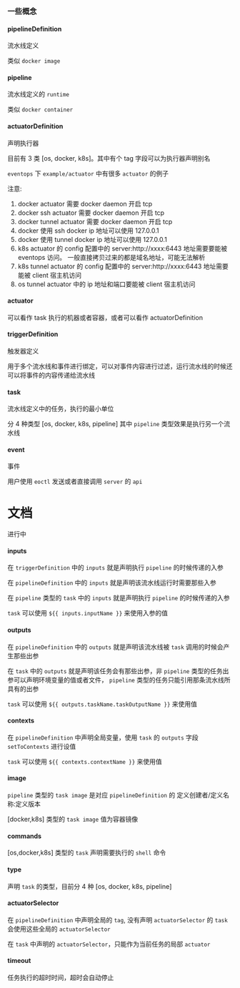 ### 一些概念

#### pipelineDefinition
流水线定义

类似 `docker image`

#### pipeline
流水线定义的 `runtime`

类似 `docker container`

#### actuatorDefinition
声明执行器

目前有 3 类 [os, docker, k8s]。其中有个 tag 字段可以为执行器声明别名

`eventops` 下 `example/actuator` 中有很多 `actuator` 的例子

注意:
1. docker actuator 需要 docker daemon 开启 tcp
2. docker ssh actuator 需要 docker daemon 开启 tcp
3. docker tunnel actuator 需要 docker daemon 开启 tcp
4. docker 使用 ssh docker ip 地址可以使用 127.0.0.1
5. docker 使用 tunnel docker ip 地址可以使用 127.0.0.1
6. k8s actuator 的 config 配置中的 server:http://xxxx:6443 地址需要要能被 eventops 访问。 一般直接拷贝过来的都是域名地址，可能无法解析
7. k8s tunnel actuator 的 config 配置中的 server:http://xxxx:6443 地址需要能被 client 宿主机访问
8. os tunnel actuator 中的 ip 地址和端口要能被 client 宿主机访问

#### actuator
可以看作 task 执行的机器或者容器，或者可以看作 actuatorDefinition

#### triggerDefinition
触发器定义

用于多个流水线和事件进行绑定，可以对事件内容进行过滤，运行流水线的时候还可以将事件的内容传递给流水线

#### task
流水线定义中的任务，执行的最小单位

分 4 种类型 [os, docker, k8s, pipeline] 其中 `pipeline` 类型效果是执行另一个流水线

#### event
事件

用户使用 `eoctl` 发送或者直接调用 `server` 的 `api`



# 文档
进行中

#### inputs
在 `triggerDefinition` 中的 `inputs` 就是声明执行 `pipeline` 的时候传递的入参

在 `pipelineDefinition` 中的 `inputs` 就是声明该流水线运行时需要那些入参

在 `pipeline` 类型的 `task` 中的 `inputs` 就是声明执行 `pipeline` 的时候传递的入参

`task` 可以使用 `${{ inputs.inputName }}` 来使用入参的值

#### outputs
在 `pipelineDefinition` 中的 `outputs` 就是声明该流水线被 `task` 调用的时候会产生那些出参

在 `task` 中的 `outputs` 就是声明该任务会有那些出参，非 `pipeline` 类型的任务出参可以声明环境变量的值或者文件，
`pipeline` 类型的任务只能引用那条流水线所具有的出参

`task` 可以使用 `${{ outputs.taskName.taskOutputName }}` 来使用值

#### contexts
在 `pipelineDefinition` 中声明全局变量，使用 `task` 的 `outputs` 字段 `setToContexts` 进行设值

`task` 可以使用 `${{ contexts.contextName }}` 来使用值

#### image
`pipeline` 类型的 `task image` 是对应 `pipelineDefinition` 的 定义创建者/定义名称:定义版本

[docker,k8s] 类型的 `task image` 值为容器镜像

#### commands

[os,docker,k8s] 类型的 `task` 声明需要执行的 `shell` 命令

#### type
声明 `task` 的类型，目前分 4 种 [os, docker, k8s, pipeline]

#### actuatorSelector
在 `pipelineDefinition` 中声明全局的 `tag`, 没有声明 `actuatorSelector` 的 `task` 会使用这些全局的 `actuatorSelector`

在 `task` 中声明的 `actuatorSelector`，只能作为当前任务的局部 `actuator`

#### timeout
任务执行的超时时间，超时会自动停止
